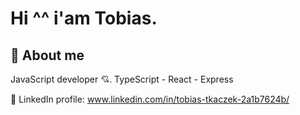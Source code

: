 
# Hi ^^ i'am Tobias.

## 🚀 About me
JavaScript developer 💘. 
TypeScript - React - Express

💼 LinkedIn profile: www.linkedin.com/in/tobias-tkaczek-2a1b7624b/ 
